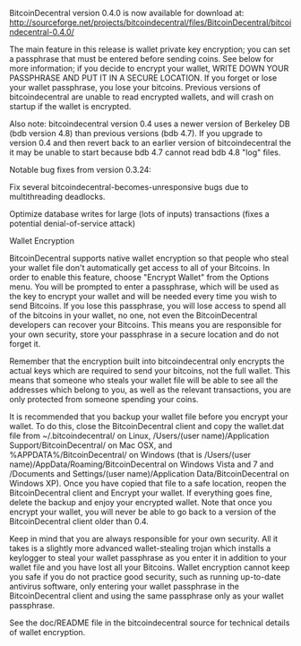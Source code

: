 BitcoinDecentral version 0.4.0 is now available for download at:
http://sourceforge.net/projects/bitcoindecentral/files/BitcoinDecentral/bitcoindecentral-0.4.0/

The main feature in this release is wallet private key encryption;
you can set a passphrase that must be entered before sending coins.
See below for more information; if you decide to encrypt your wallet,
WRITE DOWN YOUR PASSPHRASE AND PUT IT IN A SECURE LOCATION. If you
forget or lose your wallet passphrase, you lose your bitcoins.
Previous versions of bitcoindecentral are unable to read encrypted wallets,
and will crash on startup if the wallet is encrypted.

Also note: bitcoindecentral version 0.4 uses a newer version of Berkeley DB
(bdb version 4.8) than previous versions (bdb 4.7). If you upgrade
to version 0.4 and then revert back to an earlier version of bitcoindecentral
the it may be unable to start because bdb 4.7 cannot read bdb 4.8
"log" files.


Notable bug fixes from version 0.3.24:

Fix several bitcoindecentral-becomes-unresponsive bugs due to multithreading
deadlocks.

Optimize database writes for large (lots of inputs) transactions
(fixes a potential denial-of-service attack)


Wallet Encryption

BitcoinDecentral supports native wallet encryption so that people who steal your
wallet file don't automatically get access to all of your Bitcoins.
In order to enable this feature, choose "Encrypt Wallet" from the
Options menu.  You will be prompted to enter a passphrase, which
will be used as the key to encrypt your wallet and will be needed
every time you wish to send Bitcoins.  If you lose this passphrase,
you will lose access to spend all of the bitcoins in your wallet,
no one, not even the BitcoinDecentral developers can recover your Bitcoins.
This means you are responsible for your own security, store your
passphrase in a secure location and do not forget it.

Remember that the encryption built into bitcoindecentral only encrypts the
actual keys which are required to send your bitcoins, not the full
wallet.  This means that someone who steals your wallet file will
be able to see all the addresses which belong to you, as well as the
relevant transactions, you are only protected from someone spending
your coins.

It is recommended that you backup your wallet file before you
encrypt your wallet.  To do this, close the BitcoinDecentral client and
copy the wallet.dat file from ~/.bitcoindecentral/ on Linux, /Users/(user
name)/Application Support/BitcoinDecentral/ on Mac OSX, and %APPDATA%/BitcoinDecentral/
on Windows (that is /Users/(user name)/AppData/Roaming/BitcoinDecentral on
Windows Vista and 7 and /Documents and Settings/(user name)/Application
Data/BitcoinDecentral on Windows XP).  Once you have copied that file to a
safe location, reopen the BitcoinDecentral client and Encrypt your wallet.
If everything goes fine, delete the backup and enjoy your encrypted
wallet.  Note that once you encrypt your wallet, you will never be
able to go back to a version of the BitcoinDecentral client older than 0.4.

Keep in mind that you are always responsible for your own security.
All it takes is a slightly more advanced wallet-stealing trojan which
installs a keylogger to steal your wallet passphrase as you enter it
in addition to your wallet file and you have lost all your Bitcoins.
Wallet encryption cannot keep you safe if you do not practice
good security, such as running up-to-date antivirus software, only
entering your wallet passphrase in the BitcoinDecentral client and using the
same passphrase only as your wallet passphrase.

See the doc/README file in the bitcoindecentral source for technical details
of wallet encryption.

